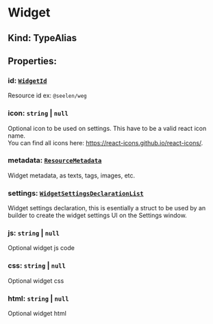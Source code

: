 # **Widget**

## **Kind: TypeAlias**

## **Properties**:

### id: [`WidgetId`](./WidgetId)

Resource id ex: `@seelen/weg`

### icon: `string` | `null`

Optional icon to be used on settings. This have to be a valid react icon name.\
You can find all icons here: https://react-icons.github.io/react-icons/.

### metadata: [`ResourceMetadata`](./ResourceMetadata)

Widget metadata, as texts, tags, images, etc.

### settings: [`WidgetSettingsDeclarationList`](./WidgetSettingsDeclarationList)

Widget settings declaration, this is esentially a struct to be used by an
builder to create the widget settings UI on the Settings window.

### js: `string` | `null`

Optional widget js code

### css: `string` | `null`

Optional widget css

### html: `string` | `null`

Optional widget html
